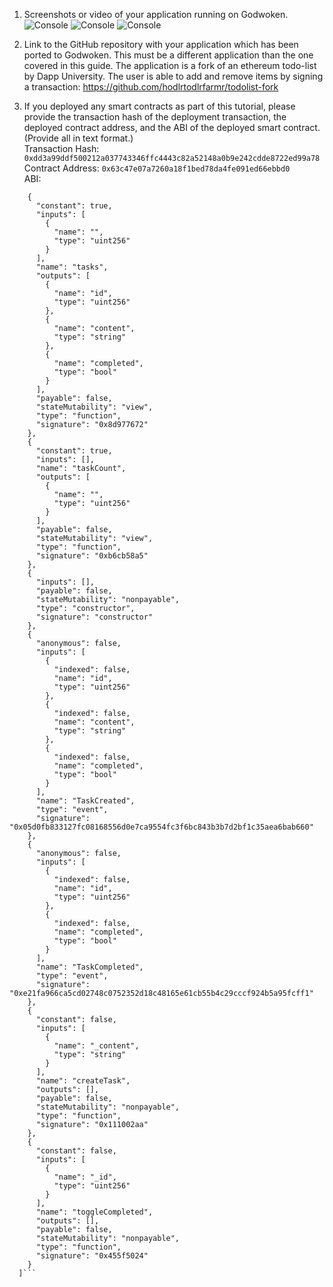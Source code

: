 1. Screenshots or video of your application running on Godwoken.
![Console](https://github.com/PostMan56/Nervos-BTS-Gitcoin/blob/main/Nervos-07/1.png)
![Console](https://github.com/PostMan56/Nervos-BTS-Gitcoin/blob/main/Nervos-07/2.png)
![Console](https://github.com/PostMan56/Nervos-BTS-Gitcoin/blob/main/Nervos-07/3.png)
2. Link to the GitHub repository with your application which has been ported to Godwoken. This must be a different application than the one covered in this guide. The application is a fork of an ethereum todo-list by Dapp University. The user is able to add and remove items by signing a transaction: https://github.com/hodlrtodlrfarmr/todolist-fork

3. If you deployed any smart contracts as part of this tutorial, please provide the transaction hash of the deployment transaction, the deployed contract address, and the ABI of the deployed smart contract. (Provide all in text format.)
<br/>Transaction Hash: ```0xdd3a99ddf500212a037743346ffc4443c82a52148a0b9e242cdde8722ed99a78``` <br/>
Contract Address: ```0x63c47e07a7260a18f1bed78da4fe091ed66ebbd0``` <br/>
ABI: <br/>
```[
    {
      "constant": true,
      "inputs": [
        {
          "name": "",
          "type": "uint256"
        }
      ],
      "name": "tasks",
      "outputs": [
        {
          "name": "id",
          "type": "uint256"
        },
        {
          "name": "content",
          "type": "string"
        },
        {
          "name": "completed",
          "type": "bool"
        }
      ],
      "payable": false,
      "stateMutability": "view",
      "type": "function",
      "signature": "0x8d977672"
    },
    {
      "constant": true,
      "inputs": [],
      "name": "taskCount",
      "outputs": [
        {
          "name": "",
          "type": "uint256"
        }
      ],
      "payable": false,
      "stateMutability": "view",
      "type": "function",
      "signature": "0xb6cb58a5"
    },
    {
      "inputs": [],
      "payable": false,
      "stateMutability": "nonpayable",
      "type": "constructor",
      "signature": "constructor"
    },
    {
      "anonymous": false,
      "inputs": [
        {
          "indexed": false,
          "name": "id",
          "type": "uint256"
        },
        {
          "indexed": false,
          "name": "content",
          "type": "string"
        },
        {
          "indexed": false,
          "name": "completed",
          "type": "bool"
        }
      ],
      "name": "TaskCreated",
      "type": "event",
      "signature": "0x05d0fb833127fc08168556d0e7ca9554fc3f6bc843b3b7d2bf1c35aea6bab660"
    },
    {
      "anonymous": false,
      "inputs": [
        {
          "indexed": false,
          "name": "id",
          "type": "uint256"
        },
        {
          "indexed": false,
          "name": "completed",
          "type": "bool"
        }
      ],
      "name": "TaskCompleted",
      "type": "event",
      "signature": "0xe21fa966ca5cd02748c0752352d18c48165e61cb55b4c29cccf924b5a95fcff1"
    },
    {
      "constant": false,
      "inputs": [
        {
          "name": "_content",
          "type": "string"
        }
      ],
      "name": "createTask",
      "outputs": [],
      "payable": false,
      "stateMutability": "nonpayable",
      "type": "function",
      "signature": "0x111002aa"
    },
    {
      "constant": false,
      "inputs": [
        {
          "name": "_id",
          "type": "uint256"
        }
      ],
      "name": "toggleCompleted",
      "outputs": [],
      "payable": false,
      "stateMutability": "nonpayable",
      "type": "function",
      "signature": "0x455f5024"
    }
  ]```
